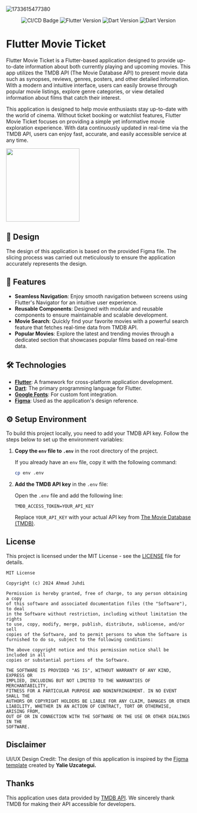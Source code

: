 ![1733615477380](image/README/Thumbnail.png)

<p align="center">
    <img src="https://github.com/sh4dowByte/flutter_movie_app/actions/workflows/main.yaml/badge.svg?branch=release" alt="CI/CD Badge" style="max-width: 100%;">
    <img src="https://badgen.net/badge/Flutter/3.19.3/blue" alt="Flutter Version" style="max-width: 100%;">
    <img src="https://badgen.net/badge/Dart/3.3.1/blue" alt="Dart Version" style="max-width: 100%;">
    <img src="https://img.shields.io/badge/License-MIT-lightgrey.svg" alt="Dart Version" style="max-width: 100%;">
</p>

# Flutter Movie Ticket

Flutter Movie Ticket is a Flutter-based application designed to provide up-to-date information about both currently playing and upcoming movies. This app utilizes the TMDB API (The Movie Database API) to present movie data such as synopses, reviews, genres, posters, and other detailed information. With a modern and intuitive interface, users can easily browse through popular movie listings, explore genre categories, or view detailed information about films that catch their interest.

This application is designed to help movie enthusiasts stay up-to-date with the world of cinema. Without ticket booking or watchlist features, Flutter Movie Ticket focuses on providing a simple yet informative movie exploration experience. With data continuously updated in real-time via the TMDB API, users can enjoy fast, accurate, and easily accessible service at any time.

<a href="https://github.com/sh4dowByte/flutter_movie_app/releases/download/v1.0.0%2B1-12/app-release.apk">
    <img src="https://playerzon.com/asset/download.png" width="200" data-canonical-src="https://playerzon.com/asset/download.png" style="max-width: 100%;">
</a>

## 🎨 Design

The design of this application is based on the provided Figma file. The slicing process was carried out meticulously to ensure the application accurately represents the design.

## 🚀 Features

- **Seamless Navigation**: Enjoy smooth navigation between screens using Flutter's Navigator for an intuitive user experience.
- **Reusable Components**: Designed with modular and reusable components to ensure maintainable and scalable development.
- **Movie Search**: Quickly find your favorite movies with a powerful search feature that fetches real-time data from TMDB API.
- **Popular Movies**: Explore the latest and trending movies through a dedicated section that showcases popular films based on real-time data.

## 🛠️ Technologies

- **[Flutter](https://flutter.dev/)**: A framework for cross-platform application development.
- **[Dart](https://dart.dev/)**: The primary programming language for Flutter.
- **[Google Fonts](https://fonts.google.com/)**: For custom font integration.
- **[Figma](https://www.figma.com/)**: Used as the application's design reference.

## ⚙️ Setup Environment

To build this project locally, you need to add your TMDB API key. Follow the steps below to set up the environment variables:

1. **Copy the `env` file to `.env`** in the root directory of the project.

   If you already have an `env` file, copy it with the following command:

   ```bash
   cp env .env
   ```
2. **Add the TMDB API key** in the `.env` file:

   Open the `.env` file and add the following line:

   ```plaintext
   TMDB_ACCESS_TOKEN=YOUR_API_KEY
   ```

   Replace `YOUR_API_KEY` with your actual API key from [The Movie Database (TMDB)](https://www.themoviedb.org/).

## License

This project is licensed under the MIT License - see the [LICENSE](./LICENSE) file for details.

```
MIT License

Copyright (c) 2024 Ahmad Juhdi

Permission is hereby granted, free of charge, to any person obtaining a copy
of this software and associated documentation files (the "Software"), to deal
in the Software without restriction, including without limitation the rights
to use, copy, modify, merge, publish, distribute, sublicense, and/or sell
copies of the Software, and to permit persons to whom the Software is
furnished to do so, subject to the following conditions:

The above copyright notice and this permission notice shall be included in all
copies or substantial portions of the Software.

THE SOFTWARE IS PROVIDED "AS IS", WITHOUT WARRANTY OF ANY KIND, EXPRESS OR
IMPLIED, INCLUDING BUT NOT LIMITED TO THE WARRANTIES OF MERCHANTABILITY,
FITNESS FOR A PARTICULAR PURPOSE AND NONINFRINGEMENT. IN NO EVENT SHALL THE
AUTHORS OR COPYRIGHT HOLDERS BE LIABLE FOR ANY CLAIM, DAMAGES OR OTHER
LIABILITY, WHETHER IN AN ACTION OF CONTRACT, TORT OR OTHERWISE, ARISING FROM,
OUT OF OR IN CONNECTION WITH THE SOFTWARE OR THE USE OR OTHER DEALINGS IN THE
SOFTWARE.
```

## Disclaimer

UI/UX Design Credit: The design of this application is inspired by the [Figma template](https://www.figma.com/community/file/1389799043219043260/order-movies-ticket-app) created by **Yalie Uzcategui.**


## Thanks
This application uses data provided by [TMDB API](https://www.themoviedb.org/documentation/api). We sincerely thank TMDB for making their API accessible for developers.